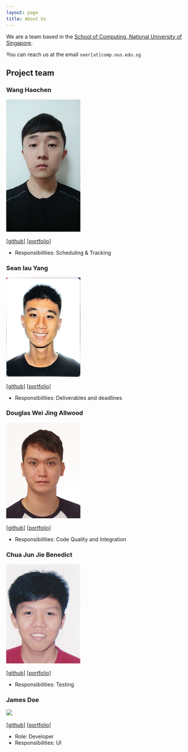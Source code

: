 ```yaml
---
layout: page
title: About Us
---
```


We are a team based in the [School of Computing, National University of Singapore](http://www.comp.nus.edu.sg).

You can reach us at the email `seer[at]comp.nus.edu.sg`

## Project team

### Wang Haochen

<img src="images/ssagit.png" width="200px">

[[github](https://github.com/ssagit)]
[[portfolio](team/ssagit.md)]

* Responsibilities: Scheduling & Tracking

### Sean Iau Yang

<img src="images/seaniy.png" width="200px">

[[github](http://github.com/seaniy)]
[[portfolio](team/seaniy.md)]

* Responsibilities: Deliverables and deadlines

### Douglas Wei Jing Allwood

<img src="images/douglaswja.png" width="200px">

[[github](http://github.com/douglaswja)] [[portfolio](team/douglaswja.md)]

* Responsibilities: Code Quality and Integration

### Chua Jun Jie Benedict

<img src="images/benedictbcjj.png" width="200px">

[[github](http://github.com/benedictbcjj)]
[[portfolio](team/benedictbcjj.md)]

* Responsibilities: Testing

### James Doe

<img src="images/johndoe.png" width="200px">

[[github](http://github.com/johndoe)]
[[portfolio](team/johndoe.md)]

* Role: Developer
* Responsibilities: UI
